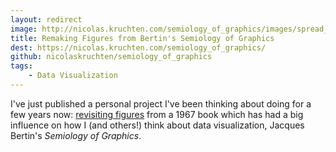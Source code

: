 ```yaml
---
layout: redirect
image: http://nicolas.kruchten.com/semiology_of_graphics/images/spread_small.png
title: Remaking Figures from Bertin's Semiology of Graphics
dest: https://nicolas.kruchten.com/semiology_of_graphics/
github: nicolaskruchten/semiology_of_graphics
tags:
    - Data Visualization
---
```


I've just published a personal project I've been thinking about doing for a few years now: [revisiting figures](https://nicolas.kruchten.com/semiology_of_graphics/) from a 1967 book which has had a big influence on how I (and others!) think about data visualization, Jacques Bertin's *Semiology of Graphics*.

<!-- more -->
